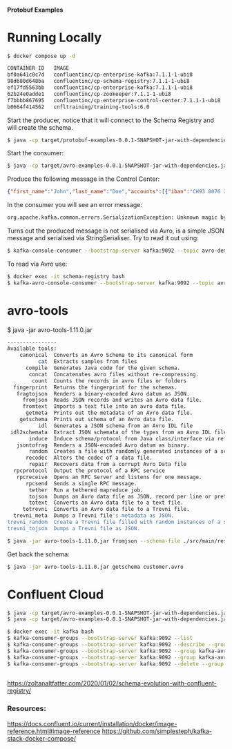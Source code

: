 #### Protobuf Examples

# Running Locally

```bash
$ docker compose up -d
```

```bash
CONTAINER ID   IMAGE                                                    COMMAND                  CREATED              STATUS                      PORTS                                        NAMES
bf0a641c0c7d   confluentinc/cp-enterprise-kafka:7.1.1-1-ubi8            "/etc/confluent/dock…"   About a minute ago   Up About a minute           9092/tcp, 0.0.0.0:19092->19092/tcp           kafka
98d680d648ba   confluentinc/cp-schema-registry:7.1.1-1-ubi8             "/etc/confluent/dock…"   About a minute ago   Up About a minute           0.0.0.0:8081->8081/tcp                       schema-registry
ef17fd5563bb   confluentinc/cp-enterprise-kafka:7.1.1-1-ubi8            "bash -c 'echo Waiti…"   About a minute ago   Exited (0) 33 seconds ago                                                create-topics
62b24e0adde1   confluentinc/cp-zookeeper:7.1.1-1-ubi8                   "/etc/confluent/dock…"   About a minute ago   Up About a minute           2888/tcp, 0.0.0.0:2181->2181/tcp, 3888/tcp   zookeeper
f7bbbb867695   confluentinc/cp-enterprise-control-center:7.1.1-1-ubi8   "/etc/confluent/dock…"   About a minute ago   Up About a minute           0.0.0.0:9021->9021/tcp                       control-center
b0664f414562   cnfltraining/training-tools:6.0                          "/bin/sh"                About a minute ago   Up About a minute                                                        tools
```

Start the producer, notice that it will connect to the Schema Registry and will create the schema.

```bash
$ java -cp target/protobuf-examples-0.0.1-SNAPSHOT-jar-with-dependencies.jar com.github.altfatterz.KafkaAvroProducerDemo config/local-producer.properties
```

Start the consumer:

```bash
$ java -cp target/avro-examples-0.0.1-SNAPSHOT-jar-with-dependencies.jar com.github.altfatterz.KafkaAvroConsumerDemo config/local-consumer.properties
````


Produce the following message in the Control Center:

```json
{"first_name":"John","last_name":"Doe","accounts":[{"iban":"CH93 0076 2011 6238 5295 7","type":"CHECKING"},{"iban":"CH93 0076 2011 6238 5295 8","type":"SAVING"}],"settings":{"e-billing-enabled":true,"push-notification-enabled":false},"signup_timestamp":"2022-05-21T10:41:24.117Z","phone_number":null}
```

In the consumer you will see an error message:

```bash
org.apache.kafka.common.errors.SerializationException: Unknown magic byte!
```

Turns out the produced message is not serialised via Avro, is a simple JSON message and serialised via StringSerialiser.
Try to read it out using:

```bash
$ kafka-console-consumer --bootstrap-server kafka:9092 --topic avro-demo --partition 0 --offset <check-which-offset>
```

To read via Avro use:

```bash
$ docker exec -it schema-registry bash
$ kafka-avro-console-consumer --bootstrap-server kafka:9092 --topic avro-demo --from-beginning
```

# avro-tools
$ java -jar avro-tools-1.11.0.jar
```bash
----------------
Available tools:
    canonical  Converts an Avro Schema to its canonical form
          cat  Extracts samples from files
      compile  Generates Java code for the given schema.
       concat  Concatenates avro files without re-compressing.
        count  Counts the records in avro files or folders
  fingerprint  Returns the fingerprint for the schemas.
   fragtojson  Renders a binary-encoded Avro datum as JSON.
     fromjson  Reads JSON records and writes an Avro data file.
     fromtext  Imports a text file into an avro data file.
      getmeta  Prints out the metadata of an Avro data file.
    getschema  Prints out schema of an Avro data file.
          idl  Generates a JSON schema from an Avro IDL file
 idl2schemata  Extract JSON schemata of the types from an Avro IDL file
       induce  Induce schema/protocol from Java class/interface via reflection.
   jsontofrag  Renders a JSON-encoded Avro datum as binary.
       random  Creates a file with randomly generated instances of a schema.
      recodec  Alters the codec of a data file.
       repair  Recovers data from a corrupt Avro Data file
  rpcprotocol  Output the protocol of a RPC service
   rpcreceive  Opens an RPC Server and listens for one message.
      rpcsend  Sends a single RPC message.
       tether  Run a tethered mapreduce job.
       tojson  Dumps an Avro data file as JSON, record per line or pretty.
       totext  Converts an Avro data file to a text file.
     totrevni  Converts an Avro data file to a Trevni file.
  trevni_meta  Dumps a Trevni file's metadata as JSON.
trevni_random  Create a Trevni file filled with random instances of a schema.
trevni_tojson  Dumps a Trevni file as JSON.
```

```bash
$ java -jar avro-tools-1.11.0.jar fromjson --schema-file ./src/main/resources/avro/schema.avsc customer.json > customer.avro
```

Get back the schema:

```bash
$ java -jar avro-tools-1.11.0.jar getschema customer.avro
```

# Confluent Cloud

```bash
$ java -cp target/avro-examples-0.0.1-SNAPSHOT-jar-with-dependencies.jar com.github.altfatterz.KafkaAvroConsumerDemo config/cloud-consumer.properties
$ java -cp target/avro-examples-0.0.1-SNAPSHOT-jar-with-dependencies.jar com.github.altfatterz.KafkaAvroProducerDemo config/cloud-producer.properties
```

```bash
$ docker exec -it kafka bash
$ kafka-consumer-groups --bootstrap-server kafka:9092 --list
$ kafka-consumer-groups --bootstrap-server kafka:9092 --describe --group kafka-avro-local-consumer
$ kafka-consumer-groups --bootstrap-server kafka:9092 --group kafka-avro-local-consumer --reset-offsets --topic avro-demo:0 --to-offset 0
$ kafka-consumer-groups --bootstrap-server kafka:9092 --group kafka-avro-local-consumer --reset-offsets --topic avro-demo:0 --to-offset 0 --execute
$ kafka-consumer-groups --bootstrap-server kafka:9092 --delete --group kafka-avro-local-consumer
 

```


https://zoltanaltfatter.com/2020/01/02/schema-evolution-with-confluent-registry/



### Resources:

https://docs.confluent.io/current/installation/docker/image-reference.html#image-reference
https://github.com/simplesteph/kafka-stack-docker-compose/